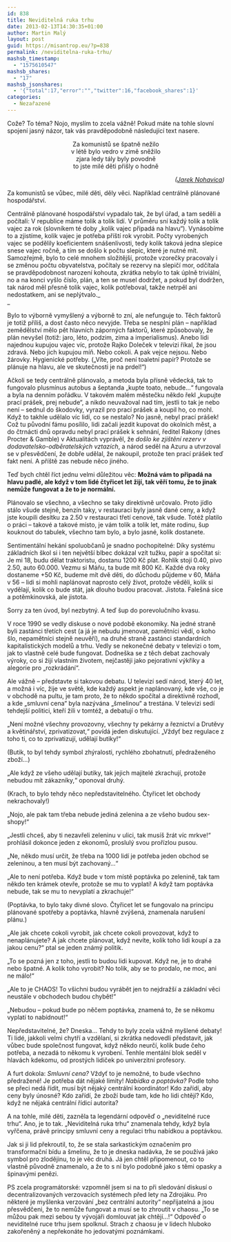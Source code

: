 ```yaml
---
id: 838
title: Neviditelná ruka trhu
date: 2013-02-13T14:30:35+01:00
author: Martin Malý
layout: post
guid: https://misantrop.eu/?p=838
permalink: /neviditelna-ruka-trhu/
mashsb_timestamp:
  - "1575610547"
mashsb_shares:
  - "17"
mashsb_jsonshares:
  - '{"total":17,"error":"","twitter":16,"facebook_shares":1}'
categories:
  - Nezařazené
---
```

Cože? To téma? Nojo, myslím to zcela vážně! Pokud máte na tohle slovní spojení jasný názor, tak vás pravděpodobně následující text nasere.

<!--more-->

<p style="text-align: center;">
  Za komunistů se špatně nežilo<br /> v létě bylo vedro v zimě sněžilo<br /> zjara ledy tály byly povodně<br /> to jste milé děti přišly o hodně
</p>

<p style="text-align: right;">
  <em>(<a href="https://www.nohavica.cz/cz/tvorba/texty/podzimni.htm">Jarek Nohavica</a>)</em>
</p>

Za komunistů se vůbec, milé děti, děly věci. Například centrálně plánované hospodářství.

Centrálně plánované hospodářství vypadalo tak, že byl úřad, a tam seděli a počítali: V republice máme tolik a tolik lidí. V průměru sní každý tolik a tolik vajec za rok (slovníkem té doby &#8222;kolik vajec připadá na hlavu&#8220;). Vynásobíme to a zjistíme, kolik vajec je potřeba příští rok vyrobit. Počty vyrobených vajec se podělily koeficientem snášenlivosti, tedy kolik taková jedna slepice snese vajec ročně, a tím se došlo k počtu slepic, které je nutné mít. Samozřejmě, bylo to celé mnohem složitější, protože vzorečky pracovaly i se změnou počtu obyvatelstva, počítaly se rezervy na slepičí mor, odčítala se pravděpodobnost narození kohouta, zkrátka nebylo to tak úplně triviální, no a na konci vyšlo číslo, plán, a ten se musel dodržet, a pokud byl dodržen, tak národ měl přesně tolik vajec, kolik potřeboval, takže netrpěl ani nedostatkem, ani se neplýtvalo._  
_ 

Bylo to výborně vymyšlený a výborně to zní, ale nefunguje to. Těch faktorů je totiž příliš, a dost často něco nevyjde. Třeba se nesplní plán &#8211; například zemědělství mělo pět hlavních záporných faktorů, které způsobovaly, že plán nevyšel (totiž: jaro, léto, podzim, zima a imperialismus). Anebo lidi najednou kupujou vajec víc, protože Rajko Doleček v televizi říkal, že jsou zdravá. Nebo jich kupujou míň. Nebo cokoli. A pak vejce nejsou. Nebo žárovky. Hygienické potřeby. (&#8222;Víte, proč není toaletní papír? Protože se plánuje na hlavu, ale ve skutečnosti je na prdel!&#8220;)

Ačkoli se tedy centrálně plánovalo, a metoda byla přísně vědecká, tak to fungovalo plusmínus autobus a šeptanda &#8222;kupte toato, nebude&#8230;&#8220; fungovala a byla na denním pořádku. V takovém malém městečku někdo řekl &#8222;kupujte prací prášek, prej nebude&#8220;, a nikdo neuvažoval nad tím, jestli to tak je nebo není &#8211; sednul do škodovky, vyrazil pro prací prášek a koupil ho, co mohl. Když to takhle udělalo víc lidí, co se nestalo? No jasně, nebyl prací prášek! Což tu původní fámu posílilo, lidi začali jezdit kupovat do okolních měst, a do čtrnácti dnů opravdu nebyl prací prášek k sehnání, ředitel Rakony (dnes Procter & Gamble) v Aktualitách vyprávěl, že _došlo ke zjištění rezerv v dodavatelsko-odběratelských vztazích_, a národ seděl na Azuru a utvrzoval se v přesvědčení, že dobře udělal, že nakoupil, protože ten prací prášek teď fakt není. A příště zas nebude něco jiného.

Teď bych chtěl říct jednu velmi důležitou věc: **Možná vám to připadá na hlavu padlé, ale když v tom lidé čtyřicet let žijí, tak věří tomu, že to jinak nemůže fungovat a že to je normální.**

Plánovalo se všechno, a všechno se taky direktivně určovalo. Proto jídlo stálo všude stejně, benzín taky, v restauraci byly jasně dané ceny, a když jste koupili desítku za 2.50 v restauraci třetí cenové, tak všude. Totéž platilo o práci &#8211; takové a takové místo, je vám tolik a tolik let, máte rodinu, šup kouknout do tabulek, všechno tam bylo, a bylo jasné, kolik dostanete.

Sentimentální hekání spoluobčanů je snadno pochopitelné: Díky systému základních škol si i ten největší blbec dokázal vzít tužku, papír a spočítat si: Je mi 18, budu dělat traktoristu, dostanu 1200 Kč plat. Rohlík stojí 0.40, pivo 2.50, auto 60.000. Vezmu si Máňu, ta bude mít 800 Kč. Každé dva roky dostaneme +50 Kč, budeme mít dvě děti, do důchodu půjdeme v 60, Máňa v 56 &#8211; lidi si mohli naplánovat naprosto celý život, protože věděli, kolik si vydělají, kolik co bude stát, jak dlouho budou pracovat. Jistota. Falešná sice a potěmkinovská, ale jistota.

Sorry za ten úvod, byl nezbytný. A teď šup do porevolučního kvasu.

V roce 1990 se vedly diskuse o nové podobě ekonomiky. Na jedné straně byli zastánci třetích cest (a já je nebudu jmenovat, pamětníci vědí, o koho šlo, nepamětníci stejně neuvěří), na druhé straně zastánci standardních kapitalistických modelů a trhu. Vedly se nekonečné debaty v televizi o tom, jak to vlastně celé bude fungovat. Dodneška se z těch debat zachovaly výroky, co si žijí vlastním životem, nejčastěji jako pejorativní výkřiky a alegorie pro &#8222;rozkrádání&#8220;.

Ale vážně &#8211; představte si takovou debatu. U televizí sedí národ, který 40 let, a možná i víc, žije ve světě, kde každý aspekt je naplánovaný, kde vše, co je v obchodě na pultu, je tam proto, že to někdo spočítal a direktivně rozhodl, a kde &#8222;smluvní cena&#8220; byla nazývána &#8222;šmelinou&#8220; a trestána. V televizi sedí tehdejší politici, kteří žili v tomtéž, a debatují o trhu.

&#8222;Není možné všechny provozovny, všechny ty pekárny a řeznictví a Drutěvy a květinářství, zprivatizovat,&#8220; povídá jeden diskutující. &#8222;Vždyť bez regulace z toho ti, co to zprivatizují, udělají butiky!&#8220;

(Butik, to byl tehdy symbol zhýralosti, rychlého zbohatnutí, předraženého zboží&#8230;)

&#8222;Ale když ze všeho udělají butiky, tak jejich majitelé zkrachují, protože nebudou mít zákazníky,&#8220; oponoval druhý.

(Krach, to bylo tehdy něco nepředstavitelného. Čtyřicet let obchody nekrachovaly!)

&#8222;Nojo, ale pak tam třeba nebude jediná zelenina a ze všeho budou sex-shopy!&#8220;

&#8222;Jestli chceš, aby ti nezavřeli zeleninu v ulici, tak musíš žrát víc mrkve!&#8220; prohlásil dokonce jeden z ekonomů, proslulý svou prořízlou pusou.

&#8222;Ne, někdo musí určit, že třeba na 1000 lidí je potřeba jeden obchod se zeleninou, a ten musí být zachovaný&#8230;&#8220;

&#8222;Ale to není potřeba. Když bude v tom místě poptávka po zelenině, tak tam někdo ten krámek otevře, protože se mu to vyplatí! A když tam poptávka nebude, tak se mu to nevyplatí a zkrachuje!&#8220;

(Poptávka, to bylo taky divné slovo. Čtyřicet let se fungovalo na principu plánované spotřeby a poptávka, hlavně zvýšená, znamenala narušení plánu.)

&#8222;Ale jak chcete cokoli vyrobit, jak chcete cokoli provozovat, když to nenaplánujete? A jak chcete plánovat, když nevíte, kolik toho lidi koupí a za jakou cenu?&#8220; ptal se jeden známý politik.

&#8222;To se pozná jen z toho, jestli to budou lidi kupovat. Když ne, je to drahé nebo špatné. A kolik toho vyrobit? No tolik, aby se to prodalo, ne moc, ani ne málo!&#8220;

&#8222;Ale to je CHAOS! To všichni budou vyrábět jen to nejdražší a základní věci neustále v obchodech budou chybět!&#8220;

&#8222;Nebudou &#8211; pokud bude po něčem poptávka, znamená to, že se někomu vyplatí to nabídnout!&#8220;

Nepředstavitelné, že? Dneska&#8230; Tehdy to byly zcela vážně myšlené debaty! Ti lidé, jakkoli velmi chytří a vzdělaní, si zkrátka nedovedli představit, jak vůbec bude společnost fungovat, když někdo neurčí, kolik bude čeho potřeba, a nezadá to někomu k vyrobení. Tenhle mentální blok seděl v hlavách kdekomu, od prostých lidiček po univerzitní profesory.

A furt dokola: _Smluvní cena?_ Vždyť to je nemožné, to bude všechno předražené! Je potřeba dát nějaké limity! _Nabídka a poptávka?_ Podle toho se přeci nedá řídit, musí být nějaký centrální koordinátor! Kdo zařídí, aby ceny byly únosné? Kdo zařídí, že zboží bude tam, kde ho lidi chtějí? Kdo, když ne nějaká centrální řídicí autorita?

A na tohle, milé děti, zazněla ta legendární odpověď o &#8222;neviditelné ruce trhu&#8220;. Ano, je to tak. &#8222;Neviditelná ruka trhu&#8220; znamenala tehdy, když byla vyřčena, právě principy smluvní ceny a regulaci trhu nabídkou a poptávkou.

Jak si ji lid překroutil, to, že se stala sarkastickým označením pro transformační bídu a šmelinu, že to je dneska nadávka, že se používá jako symbol pro zlodějinu, to je věc druhá. Já jen chtěl připomenout, co to vlastně původně znamenalo, a že to s ní bylo podobně jako s těmi opasky a špinavými penězi.

PS zcela programátorské: vzpomněl jsem si na to při sledování diskusí o decentralizovaných verzovacích systémech před lety na Zdrojáku. Pro některé je myšlenka verzování &#8222;bez centrální autority&#8220; nepřijatelná a jsou přesvědčeni, že to nemůže fungovat a musí se to zhroutit v chaosu. &#8222;To se můžou pak mezi sebou ty vývojáři domlouvat jak chtějí&#8230;!&#8220; Odpověď o neviditelné ruce trhu jsem spolknul. Strach z chaosu je v lidech hluboko zakořeněný a nepřekonáte ho jedovatými poznámkami.